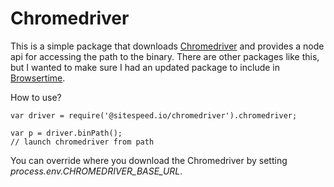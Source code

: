 # Chromedriver

This is a simple package that downloads [Chromedriver](https://sites.google.com/a/chromium.org/chromedriver/) and 
provides a node api for accessing the path to the binary. There are other packages like this, but I wanted to make sure
I had an updated package to include in [Browsertime](http://www.browsertime.net).

How to use?
```node
var driver = require('@sitespeed.io/chromedriver').chromedriver;

var p = driver.binPath();
// launch chromedriver from path
```

You can override where you download the Chromedriver by setting *process.env.CHROMEDRIVER_BASE_URL*.
